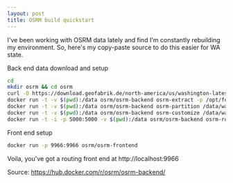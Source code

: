 ```yaml
---
layout: post
title: OSRM build quickstart
---
```


I've been working with OSRM data lately and find I'm constantly rebuilding my environment. So, here's my copy-paste source to do this easier for WA state.

Back end data download and setup
```bash
cd
mkdir osrm && cd osrm
curl -O https://download.geofabrik.de/north-america/us/washington-latest.osm.pbf
docker run -t -v $(pwd):/data osrm/osrm-backend osrm-extract -p /opt/foot.lua /data/washington-latest.osm.pbf
docker run -t -v $(pwd):/data osrm/osrm-backend osrm-partition /data/washington-latest.osrm
docker run -t -v $(pwd):/data osrm/osrm-backend osrm-customize /data/washington-latest.osrm
docker run -t -i -p 5000:5000 -v $(pwd):/data osrm/osrm-backend osrm-routed --algorithm mld /data/washington-latest.osrm
```

Front end setup
```bash
docker run -p 9966:9966 osrm/osrm-frontend
```

Voila, you've got a routing front end at http://localhost:9966

Source: https://hub.docker.com/r/osrm/osrm-backend/
